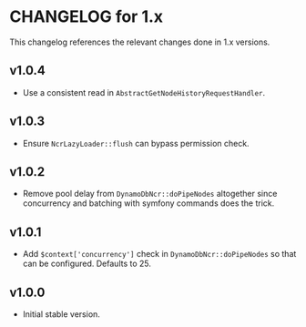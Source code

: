 # CHANGELOG for 1.x
This changelog references the relevant changes done in 1.x versions.


## v1.0.4
* Use a consistent read in `AbstractGetNodeHistoryRequestHandler`.


## v1.0.3
* Ensure `NcrLazyLoader::flush` can bypass permission check.
 

## v1.0.2
* Remove pool delay from `DynamoDbNcr::doPipeNodes` altogether since concurrency and batching with symfony commands does the trick.


## v1.0.1
* Add `$context['concurrency']` check in `DynamoDbNcr::doPipeNodes` so that can be configured. Defaults to 25.


## v1.0.0
* Initial stable version.
